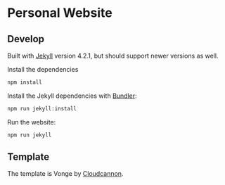 # Personal Website 
## Develop

Built with [Jekyll](http://jekyllrb.com/) version 4.2.1, but should support newer versions as well.

Install the dependencies 

~~~bash
npm install
~~~

Install the Jekyll dependencies with [Bundler](http://bundler.io/):

~~~bash
npm run jekyll:install
~~~

Run the website:

~~~bash
npm run jekyll
~~~

## Template

The template is Vonge by [Cloudcannon](https://cloudcannon.com/templates/vonge/?ssg=jekyll).
